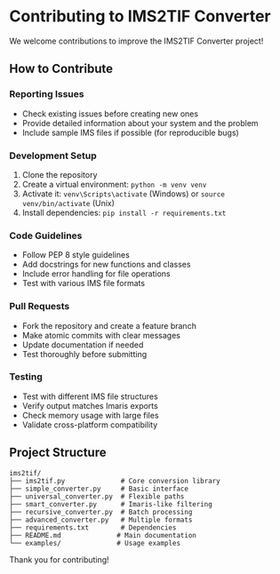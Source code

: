 # Contributing to IMS2TIF Converter

We welcome contributions to improve the IMS2TIF Converter project!

## How to Contribute

### Reporting Issues
- Check existing issues before creating new ones
- Provide detailed information about your system and the problem
- Include sample IMS files if possible (for reproducible bugs)

### Development Setup
1. Clone the repository
2. Create a virtual environment: `python -m venv venv`
3. Activate it: `venv\Scripts\activate` (Windows) or `source venv/bin/activate` (Unix)
4. Install dependencies: `pip install -r requirements.txt`

### Code Guidelines
- Follow PEP 8 style guidelines
- Add docstrings for new functions and classes
- Include error handling for file operations
- Test with various IMS file formats

### Pull Requests
- Fork the repository and create a feature branch
- Make atomic commits with clear messages
- Update documentation if needed
- Test thoroughly before submitting

### Testing
- Test with different IMS file structures
- Verify output matches Imaris exports
- Check memory usage with large files
- Validate cross-platform compatibility

## Project Structure
```
ims2tif/
├── ims2tif.py              # Core conversion library
├── simple_converter.py     # Basic interface
├── universal_converter.py  # Flexible paths
├── smart_converter.py      # Imaris-like filtering
├── recursive_converter.py  # Batch processing
├── advanced_converter.py   # Multiple formats
├── requirements.txt        # Dependencies
├── README.md              # Main documentation
└── examples/              # Usage examples
```

Thank you for contributing!
